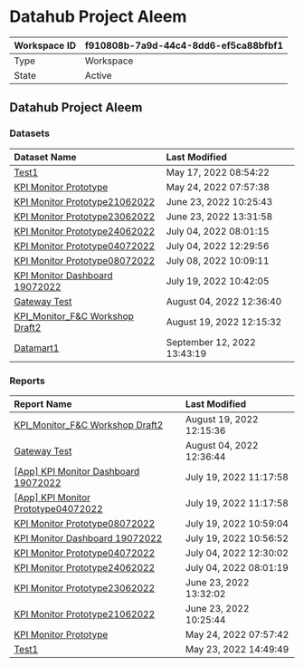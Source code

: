 



# Datahub Project Aleem

|Workspace ID|f910808b-7a9d-44c4-8dd6-ef5ca88bfbf1|
| :--- | :--- |
|Type|Workspace|
|State|Active|

## Datahub Project Aleem

### Datasets

|Dataset Name|Last Modified|
| :--- | :--- |
|[Test1](../Datasets/Test1.md)|May 17, 2022 08:54:22|
|[KPI Monitor Prototype](../Datasets/KPI-Monitor-Prototype.md)|May 24, 2022 07:57:38|
|[KPI Monitor Prototype21062022](../Datasets/KPI-Monitor-Prototype21062022.md)|June 23, 2022 10:25:43|
|[KPI Monitor Prototype23062022](../Datasets/KPI-Monitor-Prototype23062022.md)|June 23, 2022 13:31:58|
|[KPI Monitor Prototype24062022](../Datasets/KPI-Monitor-Prototype24062022.md)|July 04, 2022 08:01:15|
|[KPI Monitor Prototype04072022](../Datasets/KPI-Monitor-Prototype04072022.md)|July 04, 2022 12:29:56|
|[KPI Monitor Prototype08072022](../Datasets/KPI-Monitor-Prototype08072022.md)|July 08, 2022 10:09:11|
|[KPI Monitor Dashboard 19072022](../Datasets/KPI-Monitor-Dashboard-19072022.md)|July 19, 2022 10:42:05|
|[Gateway Test](../Datasets/Gateway-Test.md)|August 04, 2022 12:36:40|
|[KPI_Monitor_F&C Workshop Draft2](../Datasets/KPI_Monitor_F&C-Workshop-Draft2.md)|August 19, 2022 12:15:32|
|[Datamart1](../Datasets/Datamart1.md)|September 12, 2022 13:43:19|

### Reports

|Report Name|Last Modified|
| :--- | :--- |
|[KPI_Monitor_F&C Workshop Draft2](../Reports/KPI_Monitor_F&C-Workshop-Draft2.md)|August 19, 2022 12:15:36|
|[Gateway Test](../Reports/Gateway-Test.md)|August 04, 2022 12:36:44|
|[[App] KPI Monitor Dashboard 19072022](../Reports/[App]-KPI-Monitor-Dashboard-19072022.md)|July 19, 2022 11:17:58|
|[[App] KPI Monitor Prototype04072022](../Reports/[App]-KPI-Monitor-Prototype04072022.md)|July 19, 2022 11:17:58|
|[KPI Monitor Prototype08072022](../Reports/KPI-Monitor-Prototype08072022.md)|July 19, 2022 10:59:04|
|[KPI Monitor Dashboard 19072022](../Reports/KPI-Monitor-Dashboard-19072022.md)|July 19, 2022 10:56:52|
|[KPI Monitor Prototype04072022](../Reports/KPI-Monitor-Prototype04072022.md)|July 04, 2022 12:30:02|
|[KPI Monitor Prototype24062022](../Reports/KPI-Monitor-Prototype24062022.md)|July 04, 2022 08:01:19|
|[KPI Monitor Prototype23062022](../Reports/KPI-Monitor-Prototype23062022.md)|June 23, 2022 13:32:02|
|[KPI Monitor Prototype21062022](../Reports/KPI-Monitor-Prototype21062022.md)|June 23, 2022 10:25:44|
|[KPI Monitor Prototype](../Reports/KPI-Monitor-Prototype.md)|May 24, 2022 07:57:42|
|[Test1](../Reports/Test1.md)|May 23, 2022 14:49:49|
